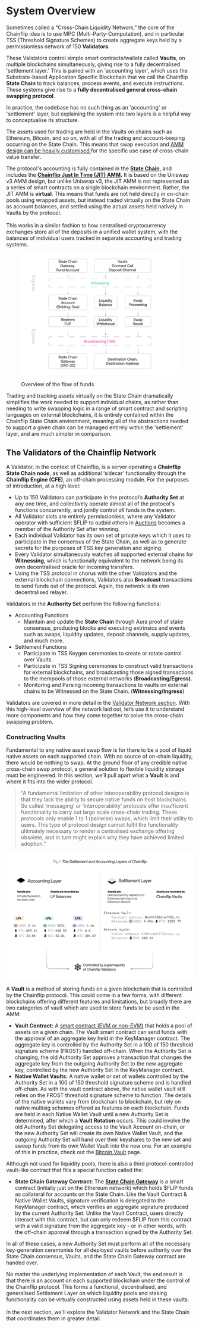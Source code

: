 # System Overview

Sometimes called a “Cross-Chain Liquidity Network,” the core of the Chainflip idea is to use MPC (Multi-Party-Computation), and in particular TSS (Threshold Signature Schemes) to create aggregate keys held by a permissionless network of 150 **Validators**.&#x20;

These Validators control simple smart contracts/wallets called **Vaults**, on multiple blockchains simultaneously, giving rise to a fully decentralised 'settlement layer.' This is paired with an 'accounting layer', which uses the Substrate-based Application Specific Blockchain that we call the Chainflip **State Chain** to track balances, process events, and execute instructions. These systems give rise to a **fully decentralised general cross-chain swapping protocol**.

In practice, the codebase has no such thing as an 'accounting' or 'settlement' layer, but explaining the system into two layers is a helpful way to conceptualise its structure.

The assets used for trading are held in the Vaults on chains such as Ethereum, Bitcoin, and so on, with all of the trading and account-keeping occurring on the State Chain. This means that swap execution and [AMM design can be heavily customised ](../swaps-amm/just-in-time-amm-protocol.md)for the specific use case of cross-chain value transfer.

The protocol's accounting is fully contained in the [**State Chain**](../validator-network/the-state-chain.md), and includes the [**Chainflip Just In Time (JIT) AMM**](../swaps-amm/just-in-time-amm-protocol.md)**.** It is based on the Uniswap v3 AMM design, but unlike Uniswap v3, the JIT AMM is not represented as a series of smart contracts on a single blockchain environment. Rather, the JIT AMM is **virtual**. This means that funds are not held directly in on-chain pools using wrapped assets, but instead traded virtually on the State Chain as account balances, and settled using the actual assets held natively in Vaults by the protocol.\
\
This works in a similar fashion to how centralised cryptocurrency exchanges store all of the deposits in a unified wallet system, with the balances of individual users tracked in separate accounting and trading systems.

<figure><img src="../.gitbook/assets/systemdiagram.jpg" alt=""><figcaption><p>Overview of the flow of funds</p></figcaption></figure>

Trading and tracking assets virtually on the State Chain dramatically simplifies the work needed to support individual chains, as rather than needing to write swapping logic in a range of smart contract and scripting languages on external blockchains, it is entirely contained within the Chainflip State Chain environment, meaning all of the abstractions needed to support a given chain can be managed entirely within the 'settlement' layer, and are much simpler in comparison.

## The Validators of the Chainflip Network&#x20;

A Validator, in the context of Chainflip, is a server operating a **Chainflip State Chain node**, as well as additional ‘sidecar’ functionality through the **Chainflip Engine (CFE)**, an off-chain processing module. For the purposes of introduction, at a high level:

* Up to 150 Validators can participate in the protocol’s **Authority Set** at any one time, and collectively operate almost all of the protocol's functions concurrently, and jointly control _all_ funds in the system.
* All Validator slots are entirely permissionless, where any Validator operator with sufficient $FLIP to outbid others in [Auctions](../validator-network/validator-auctions-bonds-and-rewards.md) becomes a member of the Authority Set after winning.&#x20;
* Each individual Validator has its own set of private keys which it uses to participate in the consensus of the State Chain, as well as to generate secrets for the purposes of TSS key generation and signing.
* Every Validator simultaneously watches all supported external chains for **Witnessing**, which is functionally equivalent to the network being its own decentralised oracle for incoming transfers.
* Using the TSS protocol in chorus with the other Validators and the external blockchain connections, Validators also **Broadcast** transactions to send funds out of the protocol. Again, the network is its own decentralised relayer.

Validators in the **Authority Set** perform the following functions:

* Accounting Functions
  * Maintain and update the **State Chain** through Aura proof of stake consensus, producing blocks and executing extrinsics and events such as swaps, liquidity updates, deposit channels, supply updates, and much more.&#x20;
* Settlement Functions
  * Participate in TSS Keygen ceremonies to create or rotate control over Vaults.
  * Participate in TSS Signing ceremonies to construct valid transactions for external blockchains, and broadcasting those signed transactions to the mempools of those external networks (**Broadcasting/Egress)**.
  * Monitoring and Parsing incoming transactions to vaults on external chains to be Witnessed on the State Chain. (**Witnessing/Ingress**)

Validators are covered in more detail in the [Validator Network section](broken-reference). With this high-level overview of the network laid out, let’s use it to understand more components and how they come together to solve the cross-chain swapping problem.

### Constructing Vaults&#x20;

Fundamental to any native asset swap flow is for there to be a pool of liquid native assets on each supported chain. With no source of on-chain liquidity, there would be nothing to swap. At the ground floor of any credible native cross-chain swap protocol, a general solution to flexible liquidity storage must be engineered. In this section, we’ll pull apart what a **Vault** is and where it fits into the wider protocol.

> “A fundamental limitation of other interoperability protocol designs is that they lack the ability to secure native funds on host blockchains. So called ‘messaging’ or ‘interoperability’ protocols offer insufficient functionality to carry out large scale cross-chain trading. These protocols only enable 1 to 1 (pairwise) swaps, which limit their utility to users. This type of protocol design cannot fulfil the functionality ultimately necessary to render a centralised exchange offering obsolete, and in turn might explain why they have achieved limited adoption.”

![](<../.gitbook/assets/he Settlement and Accounting Layers of Chainflip-2.1.png>)

A **Vault** is a method of storing funds on a given blockchain that is controlled by the Chainflip protocol. This could come in a few forms, with different blockchains offering different features and limitations, but broadly there are two categories of vault which are used to store funds to be used in the AMM:

* **Vault Contract:** A [smart contract (EVM or non-EVM)](../components/evm-ethereum-vault-design.md) that holds a pool of assets on a given chain. The Vault smart contract can send funds with the approval of an aggregate key held in the KeyManager contract. The aggregate key is controlled by the Authority Set in a 100 of 150 threshold signature scheme (FROST) handled off-chain. When the Authority Set is changing, the old Authority Set approves a transaction that changes the aggregate key from the outgoing Authority Set to the new aggregate key, controlled by the new Authority Set in the KeyManager contract.
* **Native Wallet Vaults:** A native wallet or set of wallets controlled by the Authority Set in a 100 of 150 threshold signature scheme and is handled off-chain. As with the vault contract above, the native wallet vault still relies on the FROST threshold signature scheme to function. The details of the native wallets vary from blockchain to blockchain, but rely on native multisig schemes offered as features on each blockchain. Funds are held in each Native Wallet Vault until a new Authority Set is determined, after which a **Vault Rotation** occurs. This could involve the old Authority Set delegating access to the Vault Account on-chain, or the new Authority Set will create its own Native Wallet Vault, and the outgoing Authority Set will hand over their keyshares to the new set and sweep funds from its own Wallet Vault into the new one. For an example of this in practice, check out the [Bitcoin Vault](../components/bitcoin-vault-design.md) page.

Although not used for liquidity pools, there is also a third protocol-controlled vault-like contract that fills a special function called the:

* **State Chain Gateway Contract:** The [**State Chain Gateway**](../validator-network/state-chain-flip-gateway.md) is a smart contract (initially just on the Ethereum network) which holds $FLIP funds as collateral for accounts on the State Chain. Like the Vault Contract & Native Wallet Vaults, signature verification is delegated to the KeyManager contract, which verifies an aggregate signature produced by the current Authority Set. Unlike the Vault Contract, users directly interact with this contract, but can only redeem $FLIP from this contract with a valid signature from the aggregate key - or in other words, with the off-chain approval through a transaction signed by the Authority Set.

In all of these cases, a new Authority Set must perform all of the necessary key-generation ceremonies for all deployed vaults before authority over the State Chain consensus, Vaults, and the State Chain Gateway contract are handed over.

No matter the underlying implementation of each Vault, the end result is that there is an account on each supported blockchain under the control of the Chainflip protocol. This forms a functional, decentralised, and generalised Settlement Layer on which liquidity pools and staking functionality can be virtually constructed using assets held in these vaults.\
\
In the next section, we'll explore the Validator Network and the State Chain that coordinates them in greater detail.
